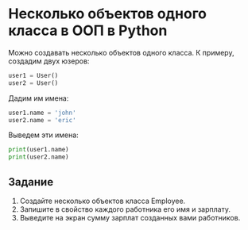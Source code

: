 # Несколько объектов одного класса в ООП в Python

Можно создавать несколько объектов одного класса. К примеру, создадим двух юзеров:
```py
user1 = User()
user2 = User()
```

Дадим им имена:
```py
user1.name = 'john'
user2.name = 'eric'
```

Выведем эти имена:
```py
print(user1.name)
print(user2.name)
```

## Задание

1. Создайте несколько объектов класса Employee.
2. Запишите в свойство каждого работника его имя и зарплату.
3. Выведите на экран сумму зарплат созданных вами работников.

